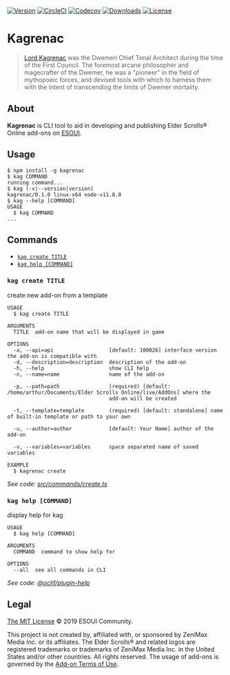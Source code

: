 [![Version](https://img.shields.io/npm/v/kagrenac.svg)](https://npmjs.org/package/kagrenac)
[![CircleCI](https://circleci.com/gh/esoui/kagrenac/tree/master.svg?style=shield)](https://circleci.com/gh/esoui/kagrenac/tree/master)
[![Codecov](https://codecov.io/gh/esoui/kagrenac/branch/master/graph/badge.svg)](https://codecov.io/gh/esoui/kagrenac)
[![Downloads](https://img.shields.io/npm/dw/kagrenac.svg)](https://npmjs.org/package/kagrenac)
[![License](https://img.shields.io/npm/l/kagrenac.svg)](https://github.com/esoui/kagrenac/blob/master/package.json)

# Kagrenac

> [Lord Kagrenac](https://en.uesp.net/wiki/Lore:Kagrenac) was the Dwemeri Chief Tonal Architect during the time of the First Council. The foremost arcane philosopher and magecrafter of the Dwemer, he was a "pioneer" in the field of mythopoeic forces, and devised tools with which to harness them with the intent of transcending the limits of Dwemer mortality.

## About

**Kagrenac** is CLI tool to aid in developing and publishing Elder Scrolls® Online add-ons on [ESOUI](https://www.esoui.com).

## Usage

<!-- usage -->
```sh-session
$ npm install -g kagrenac
$ kag COMMAND
running command...
$ kag (-v|--version|version)
kagrenac/0.1.0 linux-x64 node-v11.8.0
$ kag --help [COMMAND]
USAGE
  $ kag COMMAND
...
```
<!-- usagestop -->

## Commands

<!-- commands -->
* [`kag create TITLE`](#kag-create-title)
* [`kag help [COMMAND]`](#kag-help-command)

### `kag create TITLE`

create new add-on from a template

```
USAGE
  $ kag create TITLE

ARGUMENTS
  TITLE  add-on name that will be displayed in game

OPTIONS
  -a, --api=api                  [default: 100026] interface version the add-on is compatible with
  -d, --description=description  description of the add-on
  -h, --help                     show CLI help
  -n, --name=name                name of the add-on

  -p, --path=path                (required) [default: /home/arthur/Documents/Elder Scrolls Online/live/AddOns] where the
                                 add-on will be created

  -t, --template=template        (required) [default: standalone] name of built-in template or path to your own

  -u, --author=author            [default: Your Name] author of the add-on

  -v, --variables=variables      space separated name of saved variables

EXAMPLE
  $ kagrenac create
```

_See code: [src/commands/create.ts](https://github.com/esoui/kagrenac/blob/v0.1.0/src/commands/create.ts)_

### `kag help [COMMAND]`

display help for kag

```
USAGE
  $ kag help [COMMAND]

ARGUMENTS
  COMMAND  command to show help for

OPTIONS
  --all  see all commands in CLI
```

_See code: [@oclif/plugin-help](https://github.com/oclif/plugin-help/blob/v2.1.6/src/commands/help.ts)_
<!-- commandsstop -->

## Legal

[The MIT License](LICENSE) © 2019 ESOUI Community.

This project is not created by, affiliated with, or sponsored by ZeniMax Media Inc. or its affiliates. The Elder Scrolls® and related logos are registered trademarks or trademarks of ZeniMax Media Inc. in the United States and/or other countries. All rights reserved. The usage of add-ons is governed by the [Add-on Terms of Use](https://account.elderscrollsonline.com/add-on-terms).
